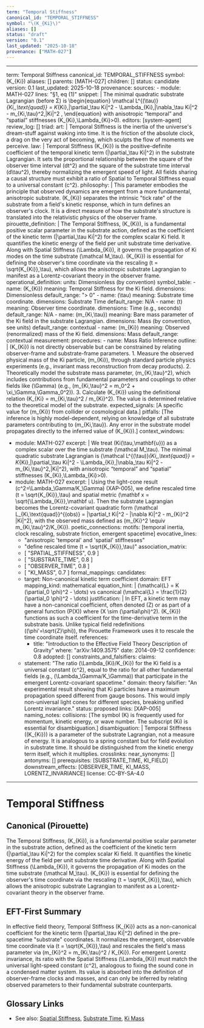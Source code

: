 ```yaml
---
term: "Temporal Stiffness"
canonical_id: "TEMPORAL_STIFFNESS"
symbol: "\(K_{Ki}\)"
aliases: []
status: "draft"
version: "0.1"
last_updated: "2025-10-18"
provenance: ["MATH-027"]
---
```


---
term: Temporal Stiffness
canonical_id: TEMPORAL_STIFFNESS
symbol: \(K_{Ki}\)
aliases: []
parents: [MATH-027]
children: []
status: candidate
version: 0.1
last_updated: 2025-10-18
provenance:
  sources:
    - module: MATH-027
      lines: "§1, eq (1)"
      snippet: |
        The minimal quadratic substrate Lagrangian (before Σ) is
        \begin{equation}
        \mathcal L^{(\tau)}_{Ki,\,\text{quad}}
        = K_{Ki}\,|\partial_\tau Ki|^2
        - \Lambda_{Ki}\,|\nabla_\tau Ki|^2
        - m_{Ki,\tau}^2\,|Ki|^2 ,
        \end{equation}
        with anisotropic “temporal” and “spatial” stiffnesses \(K_{Ki},\Lambda_{Ki}>0\).
  editors: [system-agent]
  review_log: []
triad:
  art: |
    Temporal Stiffness is the inertia of the universe's dream-stuff against waking into time. It is the friction of the absolute clock, a drag on the very act of becoming, which sculpts the flow of moments we perceive.
  law: |
    Temporal Stiffness \(K_{Ki}\) is the positive-definite coefficient of the temporal kinetic term \(|\partial_\tau Ki|^2\) in the substrate Lagrangian. It sets the proportional relationship between the square of the observer time interval \(dt^2\) and the square of the substrate time interval \(d\tau^2\), thereby normalizing the emergent speed of light. All fields sharing a causal structure must exhibit a ratio of Spatial to Temporal Stiffness equal to a universal constant \(c^2\).
  philosophy: |
    This parameter embodies the principle that observed dynamics are emergent from a more fundamental, anisotropic substrate. \(K_{Ki}\) separates the intrinsic "tick rate" of the substrate from a field's kinetic response, which in turn defines an observer's clock. It is a direct measure of how the substrate's structure is translated into the relativistic physics of the observer frame.
pirouette_definition: |
  The Temporal Stiffness, \(K_{Ki}\), is a fundamental positive scalar parameter in the substrate action, defined as the coefficient of the kinetic term \(|\partial_\tau Ki|^2\) for the complex scalar Ki field. It quantifies the kinetic energy of the field per unit substrate time derivative. Along with Spatial Stiffness \(\Lambda_{Ki}\), it governs the propagation of Ki modes on the time substrate \(\mathcal M_\tau\). \(K_{Ki}\) is essential for defining the observer's time coordinate via the rescaling \(t = \sqrt{K_{Ki}}\,\tau\), which allows the anisotropic substrate Lagrangian to manifest as a Lorentz-covariant theory in the observer frame.
operational_definition:
  units: Dimensionless (by convention)
  symbol_table:
    - name: \(K_{Ki}\)
      meaning: Temporal Stiffness for the Ki field.
      dimensions: Dimensionless
      default_range: "> 0"
    - name: \(\tau\)
      meaning: Substrate time coordinate.
      dimensions: Substrate Time
      default_range: N/A
    - name: \(t\)
      meaning: Observer time coordinate.
      dimensions: Time (e.g., seconds)
      default_range: N/A
    - name: \(m_{Ki,\tau}\)
      meaning: Bare mass parameter of the Ki field in the substrate Lagrangian.
      dimensions: Mass (by convention, see units)
      default_range: contextual
    - name: \(m_{Ki}\)
      meaning: Observed (renormalized) mass of the Ki field.
      dimensions: Mass
      default_range: contextual
  measurement:
    procedures:
      - name: Mass Ratio Inference
        outline: |
          \(K_{Ki}\) is not directly observable but can be constrained by relating observer-frame and substrate-frame parameters.
          1. Measure the observed physical mass of the Ki particle, \(m_{Ki}\), through standard particle physics experiments (e.g., invariant mass reconstruction from decay products).
          2. Theoretically model the substrate mass parameter, \(m_{Ki,\tau}^2\), which includes contributions from fundamental parameters and couplings to other fields like \(\Gamma\) (e.g., \(m_{Ki,\tau}^2 = m_0^2 + \xi_\Gamma\,\Gamma_0^2\)).
          3. Calculate \(K_{Ki}\) using the definitional relation \(K_{Ki} = m_{Ki,\tau}^2 / m_{Ki}^2\). The value is determined relative to the theoretical model of the substrate.
        expected_signals: [A specific value for \(m_{Ki}\) from collider or cosmological data.]
        pitfalls: [The inference is highly model-dependent, relying on knowledge of all substrate parameters contributing to \(m_{Ki,\tau}\). Any error in the substrate model propagates directly to the inferred value of \(K_{Ki}\).]
context_windows:
  - module: MATH-027
    excerpt: |
      We treat \(Ki(\tau,\mathbf{u})\) as a complex scalar over the time substrate \(\mathcal M_\tau\).
      The minimal quadratic substrate Lagrangian is
      \(\mathcal L^{(\tau)}_{Ki,\,\text{quad}} = K_{Ki}\,|\partial_\tau Ki|^2 - \Lambda_{Ki}\,|\nabla_\tau Ki|^2 - m_{Ki,\tau}^2\,|Ki|^2\),
      with anisotropic “temporal” and “spatial” stiffnesses \(K_{Ki},\Lambda_{Ki}>0\).
  - module: MATH-027
    excerpt: |
      Using the light-cone result \(c^2=\Lambda_\Gamma/K_\Gamma\) (XAP-005), we define rescaled time \(t = \sqrt{K_{Ki}}\,\tau\) and spatial metric \(\mathbf x = \sqrt{\Lambda_{Ki}}\,\mathbf u\).
      Then the substrate Lagrangian becomes the Lorentz-covariant quadratic form
      \(\mathcal L_{Ki,\text{quad}}^{(obs)} = |\partial_t Ki|^2 - |\nabla Ki|^2 - m_{Ki}^2 |Ki|^2\),
      with the observed mass defined as \(m_{Ki}^2 \equiv m_{Ki,\tau}^2/K_{Ki}\).
poetic_connections:
  motifs: [temporal inertia, clock rescaling, substrate friction, emergent spacetime]
  evocative_lines:
    - "anisotropic 'temporal' and 'spatial' stiffnesses"
    - "define rescaled time \(t = \sqrt{K_{Ki}}\,\tau\)"
  association_matrix:
    - [ "SPATIAL_STIFFNESS", 0.9 ]
    - [ "SUBSTRATE_TIME", 0.8 ]
    - [ "OBSERVER_TIME", 0.8 ]
    - [ "KI_MASS", 0.7 ]
formal_mappings:
  candidates:
    - target: Non-canonical kinetic term coefficient
      domain: EFT
      mapping_kind: mathematical
      equation_hint: |
        \(\mathcal{L} = K (\partial_0 \phi)^2 - \dots\) vs canonical \(\mathcal{L} = \frac{1}{2}(\partial_0 \phi)^2 - \dots\)
      justification: |
        In EFT, a kinetic term may have a non-canonical coefficient, often denoted \(Z\) or as part of a general function \(P(X)\) where \(X \sim (\partial\phi)^2\). \(K_{Ki}\) functions as such a coefficient for the time-derivative term in the substrate basis. Unlike typical field redefinitions (\(\phi'=\sqrt{Z}\phi\)), the Pirouette Framework uses it to rescale the time coordinate itself.
      references:
        - title: "Introduction to the Effective Field Theory Description of Gravity"
          where: "arXiv:1409.3575"
          date: 2014-09-12
      confidence: 0.8
  adopted: []
constraints_and_falsifiers:
  claims:
    - statement: "The ratio \(\Lambda_{Ki}/K_{Ki}\) for the Ki field is a universal constant \(c^2\), equal to the ratio for all other fundamental fields (e.g., \(\Lambda_\Gamma/K_\Gamma\)) that participate in the emergent Lorentz-covariant spacetime."
      domain: theory
      falsifier: "An experimental result showing that Ki particles have a maximum propagation speed different from gauge bosons. This would imply non-universal light cones for different species, breaking unified Lorentz invariance."
      status: proposed
      links: [XAP-005]
naming_notes:
  collisions: [The symbol \(K\) is frequently used for momentum, kinetic energy, or wave number. The subscript \(Ki\) is essential for disambiguation.]
  disambiguation: |
    Temporal Stiffness (\(K_{Ki}\)) is a parameter of the substrate Lagrangian, not a measure of energy. It is analogous to a spring constant but for field evolution in substrate time. It should be distinguished from the kinetic energy term itself, which it multiplies.
crosslinks:
  near_synonyms: []
  antonyms: []
  prerequisites: [SUBSTRATE_TIME, KI_FIELD]
  downstream_effects: [OBSERVER_TIME, KI_MASS, LORENTZ_INVARIANCE]
license: CC-BY-SA-4.0
---

# Temporal Stiffness

## Canonical (Pirouette)
The Temporal Stiffness, \(K_{Ki}\), is a fundamental positive scalar parameter in the substrate action, defined as the coefficient of the kinetic term \(|\partial_\tau Ki|^2\) for the complex scalar Ki field. It quantifies the kinetic energy of the field per unit substrate time derivative. Along with Spatial Stiffness \(\Lambda_{Ki}\), it governs the propagation of Ki modes on the time substrate \(\mathcal M_\tau\). \(K_{Ki}\) is essential for defining the observer's time coordinate via the rescaling \(t = \sqrt{K_{Ki}}\,\tau\), which allows the anisotropic substrate Lagrangian to manifest as a Lorentz-covariant theory in the observer frame.

## EFT-First Summary
In effective field theory, Temporal Stiffness \(K_{Ki}\) acts as a non-canonical coefficient for the kinetic term \(|\partial_\tau Ki|^2\) defined in the pre-spacetime "substrate" coordinates. It normalizes the emergent, observable time coordinate via \(t = \sqrt{K_{Ki}}\,\tau\) and rescales the field's mass parameter via \(m_{Ki}^2 = m_{Ki,\tau}^2 / K_{Ki}\). For emergent Lorentz invariance, its ratio with the Spatial Stiffness \(\Lambda_{Ki}\) must match the universal light-speed constant \(c^2\), analogous to fixing the sound cone in a condensed matter system. Its value is absorbed into the definition of observer-frame clocks and masses, and can only be inferred by relating observed parameters to their fundamental substrate counterparts.

## Glossary Links
- See also: [Spatial Stiffness](SPATIAL_STIFFNESS), [Substrate Time](SUBSTRATE_TIME), [Ki Mass](KI_MASS)